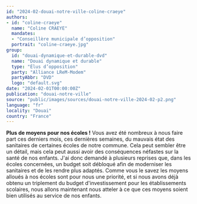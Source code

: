 ```yaml
---
id: "2024-02-douai-notre-ville-coline-craeye"
authors:
- id: "coline-craeye"
  name: "Coline CRAEYE"
  mandates: 
  - "Conseillère municipale d’opposition"
  portrait: "coline-craeye.jpg"
group:
  id: "douai-dynamique-et-durable-dvd"
  name: "Douai dynamique et durable"
  type: "Élus d’opposition"
  party: "Alliance LReM-Modem"
  partyAbbr: "DVD"
  logo: "default.svg"
date: "2024-02-01T00:00:00Z"
publication: "douai-notre-ville"
source: "public/images/sources/douai-notre-ville-2024-02-p2.png"
language: "fr"
locality: "Douai"
country: "France"
---
```


**Plus de moyens pour nos écoles !**
Vous avez été nombreux à nous faire part ces derniers mois, ces dernières semaines, du mauvais état des sanitaires de certaines écoles de notre commune. Cela peut sembler être un détail, mais cela peut aussi avoir des conséquences néfastes sur la santé de nos enfants.
J'ai donc demandé à plusieurs reprises que, dans les écoles concernées, un budget soit débloqué afin de moderniser les sanitaires et de les rendre plus adaptés.
Comme vous le savez les moyens alloués à nos écoles sont pour nous une priorité, et si nous avons déjà obtenu un triplement du budget d'investissement pour les établissements scolaires, nous allons maintenant nous atteler à ce que ces moyens soient bien utilisés au service de nos enfants.
